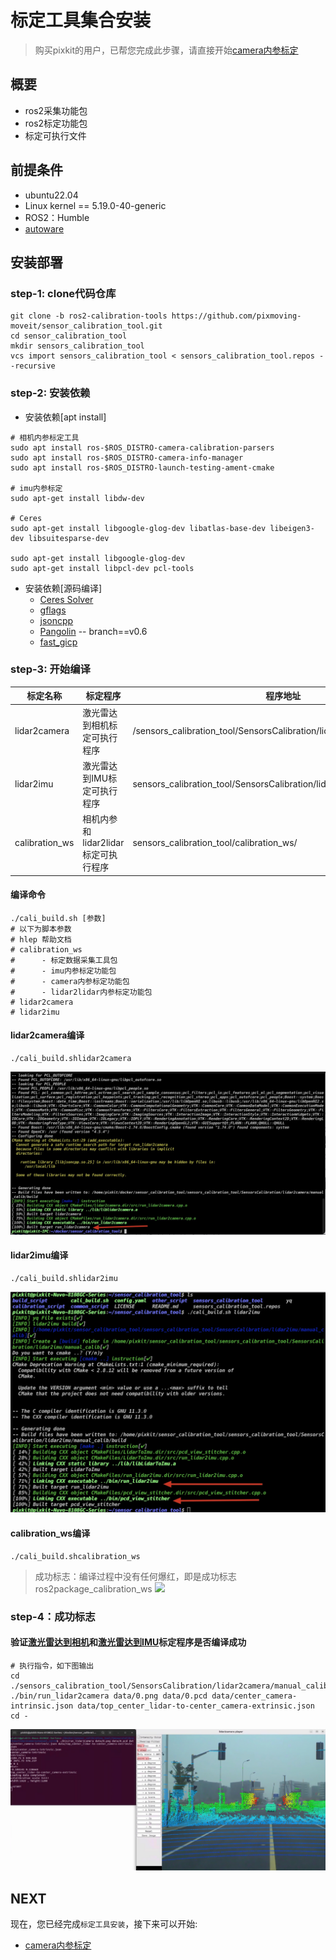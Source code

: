 # 标定工具集合安装

> 购买pixkit的用户，已帮您完成此步骤，请直接开始[camera内参标定](./camera%E5%86%85%E5%8F%82%E6%A0%87%E5%AE%9A.md)

## 概要

- ros2采集功能包
- ros2标定功能包
- 标定可执行文件

## 前提条件

- ubuntu22.04
- Linux kernel == 5.19.0-40-generic
- ROS2：Humble
- [autoware](https://github.com/pixmoving-moveit/Autoware/tree/feature/pixkit_sensors)


## 安装部署

### step-1: clone代码仓库

```shell
git clone -b ros2-calibration-tools https://github.com/pixmoving-moveit/sensor_calibration_tool.git
cd sensor_calibration_tool
mkdir sensors_calibration_tool
vcs import sensors_calibration_tool < sensors_calibration_tool.repos --recursive
```

### step-2: 安装依赖

- 安装依赖[apt install] 

```shell
# 相机内参标定工具
sudo apt install ros-$ROS_DISTRO-camera-calibration-parsers
sudo apt install ros-$ROS_DISTRO-camera-info-manager
sudo apt install ros-$ROS_DISTRO-launch-testing-ament-cmake

# imu内参标定
sudo apt-get install libdw-dev 

# Ceres
sudo apt-get install libgoogle-glog-dev libatlas-base-dev libeigen3-dev libsuitesparse-dev

sudo apt-get install libgoogle-glog-dev
sudo apt-get install libpcl-dev pcl-tools

```

- 安装依赖[源码编译] 
    - [Ceres Solver](https://ceres-solver.googlesource.com/ceres-solver)
    - [gflags](https://github.com/gflags/gflags)
    - [jsoncpp](https://github.com/open-source-parsers/jsoncpp)
    - [Pangolin](https://github.com/stevenlovegrove/Pangolin/tree/v0.6) -- branch==v0.6
    - [fast_gicp](https://github.com/SMRT-AIST/fast_gicp)


### step-3: 开始编译

|  标定名称   | 标定程序 | 程序地址 |
|  ----  | ----  | ----  |
| lidar2camera | 激光雷达到相机标定可执行程序 | /sensors_calibration_tool/SensorsCalibration/lidar2camera/manual_calib/ |
|lidar2imu|激光雷达到IMU标定可执行程序|sensors_calibration_tool/SensorsCalibration/lidar2imu/manual_calib/ |
|calibration_ws|相机内参和lidar2lidar标定可执行程序|sensors_calibration_tool/calibration_ws/ |

#### 编译命令

``` shell
./cali_build.sh [参数]
# 以下为脚本参数
# hlep 帮助文档
# calibration_ws
#      - 标定数据采集工具包
#      - imu内参标定功能包
#      - camera内参标定功能包
#      - lidar2lidar内参标定功能包
# lidar2camera
# lidar2imu
```

#### lidar2camera编译

```shell
./cali_build.shlidar2camera
```
![](./image/install/SensorsCalibration_lidar2camera.jpg)

#### lidar2imu编译

```shell
./cali_build.shlidar2imu
```
![](./image/install/SensorsCalibration_lidar2imu.jpg)

#### calibration_ws编译

```shell
./cali_build.shcalibration_ws
```
> 成功标志：编译过程中没有任何爆红，即是成功标志
ros2package_calibration_ws
![](./image/install/.jpg)



### step-4：成功标志
#### 验证[激光雷达到相机](#lidar2camera编译)和[激光雷达到IMU](#lidar2imu编译)标定程序是否编译成功

```shell
# 执行指令，如下图输出
cd ./sensors_calibration_tool/SensorsCalibration/lidar2camera/manual_calib/
./bin/run_lidar2camera data/0.png data/0.pcd data/center_camera-intrinsic.json data/top_center_lidar-to-center_camera-extrinsic.json
cd -
```
![](./image/install/run_lidar2camera.jpg)

## NEXT
现在，您已经完成`标定工具安装`，接下来可以开始:

- [camera内参标定](./camera%E5%86%85%E5%8F%82%E6%A0%87%E5%AE%9A.md)



